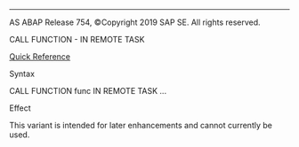   

* * *

AS ABAP Release 754, ©Copyright 2019 SAP SE. All rights reserved.

CALL FUNCTION - IN REMOTE TASK

[Quick Reference](javascript:call_link\('abapcall_function_shortref.htm'\))

Syntax

CALL FUNCTION func IN REMOTE TASK ...

Effect

This variant is intended for later enhancements and cannot currently be used.